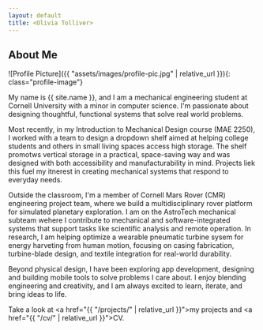 ```yaml
---
layout: default
title: <Olivia Tolliver>
---
```


## About Me


![Profile Picture]({{ "assets/images/profile-pic.jpg" | relative_url }}){: class="profile-image"}

 
My name is {{ site.name }}, and I am a mechanical engineering student at Cornell University with a minor in computer science. I'm passionate about designing thoughtful, functional systems that solve real world problems.

Most recently, in my Introduction to Mechanical Design course (MAE 2250), I worked with a team to design a dropdown shelf aimed at helping college students and others in small living spaces access high storage. The shelf promotws vertical storage in a practical, space-saving way and was designed with both accessibility and manufacturability in mind. Projects liek this fuel my itnerest in creating mechanical systems that respond to everyday needs.

Outside the classroom, I'm a member of Cornell Mars Rover (CMR) engineering project team, where we build a multidisciplinary rover platform for simulated planetary exploration. I am on the AstroTech mechanical subteam wehere I contribute to mechanical and software-integrated systems that support tasks like scientific analysis and remote operation. In research, I am helping optimize a wearable pneumatic turbine sysem for energy harveting from human motion, focusing on casing fabrication, turbine-blade design, and textile integration for real-world durability.

Beyond physical design, I have been exploring app development, designing and building mobile tools to solve problems I care about. I enjoy blending engineering and creativity, and I am always excited to learn, iterate, and bring ideas to life.

Take a look at <a href="{{ "/projects/" | relative_url }}">my projects</a> and <a href="{{ "/cv/" | relative_url }}">CV</a>.
